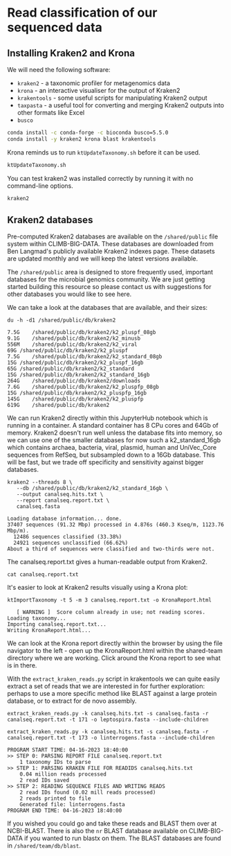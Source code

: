# Read classification of our sequenced data

## Installing Kraken2 and Krona
We will need the following software:

* `kraken2` - a taxonomic profiler for metagenomics data
* `krona` - an interactive visualiser for the output of Kraken2
* `krakentools` - some useful scripts for manipulating Kraken2 output
* `taxpasta` - a useful tool for converting and merging Kraken2 outputs into other formats like Excel
* `busco`


```bash
conda install -c conda-forge -c bioconda busco=5.5.0
conda install -y kraken2 krona blast krakentools 
```

Krona reminds us to run `ktUpdateTaxonomy.sh` before it can be used.

```bash
ktUpdateTaxonomy.sh
```
You can test kraken2 was installed correctly by running it with no command-line options.

```bash
kraken2
```

## Kraken2 databases 
Pre-computed Kraken2 databases are available on the `/shared/public` file system within CLIMB-BIG-DATA. These databases are downloaded from Ben Langmad's publicly available Kraken2 indexes page. These datasets are updated monthly and we will keep the latest versions available.

The `/shared/public` area is designed to store frequently used, important databases for the microbial genomics community. We are just getting started building this resource so please contact us with suggestions for other databases you would like to see here.

We can take a look at the databases that are available, and their sizes:

```
du -h -d1 /shared/public/db/kraken2

7.5G    /shared/public/db/kraken2/k2_pluspf_08gb
9.1G    /shared/public/db/kraken2/k2_minusb
556M    /shared/public/db/kraken2/k2_viral
69G /shared/public/db/kraken2/k2_pluspf
7.5G    /shared/public/db/kraken2/k2_standard_08gb
15G /shared/public/db/kraken2/k2_pluspf_16gb
65G /shared/public/db/kraken2/k2_standard
15G /shared/public/db/kraken2/k2_standard_16gb
264G    /shared/public/db/kraken2/downloads
7.6G    /shared/public/db/kraken2/k2_pluspfp_08gb
15G /shared/public/db/kraken2/k2_pluspfp_16gb
145G    /shared/public/db/kraken2/k2_pluspfp
619G    /shared/public/db/kraken2
```

We can run Kraken2 directly within this JupyterHub notebook which is running in a container. A standard container has 8 CPu cores and 64Gb of memory. Kraken2 doesn't run well unless the database fits into memory, so we can use one of the smaller databases for now such a k2_standard_16gb which contains archaea, bacteria, viral, plasmid, human and UniVec_Core sequences from RefSeq, but subsampled down to a 16Gb database. This will be fast, but we trade off specificity and sensitivity against bigger databases.

```
kraken2 --threads 8 \
   --db /shared/public/db/kraken2/k2_standard_16gb \
   --output canalseq.hits.txt \
   --report canalseq.report.txt \
   canalseq.fasta

Loading database information... done.
37407 sequences (91.32 Mbp) processed in 4.876s (460.3 Kseq/m, 1123.76 Mbp/m).
  12486 sequences classified (33.38%)
  24921 sequences unclassified (66.62%)
About a third of sequences were classified and two-thirds were not.
```

The canalseq.report.txt gives a human-readable output from Kraken2.

```
cat canalseq.report.txt
```

It's easier to look at Kraken2 results visually using a Krona plot:

```
ktImportTaxonomy -t 5 -m 3 canalseq.report.txt -o KronaReport.html

   [ WARNING ]  Score column already in use; not reading scores.
Loading taxonomy...
Importing canalseq.report.txt...
Writing KronaReport.html...
```

We can look at the Krona report directly within the browser by using the file navigator to the left - open up the KronaReport.html within the shared-team directory where we are working. Click around the Krona report to see what is in there.

With the `extract_kraken_reads.py` script in krakentools we can quite easily extract a set of reads that we are interested in for further exploration: perhaps to use a more specific method like BLAST against a large protein database, or to extract for de novo assembly.

```
extract_kraken_reads.py -k canalseq.hits.txt -s canalseq.fasta -r canalseq.report.txt -t 171 -o leptospira.fasta --include-children

extract_kraken_reads.py -k canalseq.hits.txt -s canalseq.fasta -r canalseq.report.txt -t 173 -o linterrogens.fasta --include-children
```

```
PROGRAM START TIME: 04-16-2023 18:40:00
>> STEP 0: PARSING REPORT FILE canalseq.report.txt
    1 taxonomy IDs to parse
>> STEP 1: PARSING KRAKEN FILE FOR READIDS canalseq.hits.txt
    0.04 million reads processed
    2 read IDs saved
>> STEP 2: READING SEQUENCE FILES AND WRITING READS
    2 read IDs found (0.02 mill reads processed)
    2 reads printed to file
    Generated file: linterrogens.fasta
PROGRAM END TIME: 04-16-2023 18:40:00
```

If you wished you could go and take these reads and BLAST them over at NCBI-BLAST. There is also the `nr` BLAST database available on CLIMB-BIG-DATA if you wanted to run blastx on them. The BLAST databases are found in `/shared/team/db/blast`.
